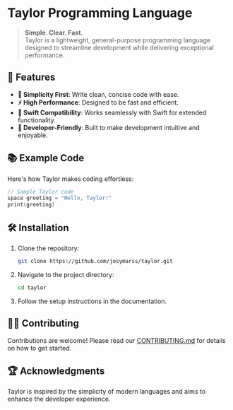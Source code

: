 # Taylor Programming Language

> **Simple. Clear. Fast.**  
> Taylor is a lightweight, general-purpose programming language designed to streamline development while delivering exceptional performance.

## 🚀 Features

- **🌟 Simplicity First**: Write clean, concise code with ease.  
- **⚡ High Performance**: Designed to be fast and efficient.  
- **🤝 Swift Compatibility**: Works seamlessly with Swift for extended functionality.  
- **🔧 Developer-Friendly**: Built to make development intuitive and enjoyable.

## 📚 Example Code

Here's how Taylor makes coding effortless:  
```swift
// Sample Taylor code
space greeting = "Hello, Taylor!"
print(greeting)
```

## 🛠️ Installation

1. Clone the repository:  
   ```bash
   git clone https://github.com/josymarss/taylor.git
   ```
2. Navigate to the project directory:  
   ```bash
   cd taylor
   ```
3. Follow the setup instructions in the documentation.

## 🧑‍💻 Contributing

Contributions are welcome! Please read our [CONTRIBUTING.md](CONTRIBUTING.md) for details on how to get started.

## 🏆 Acknowledgments

Taylor is inspired by the simplicity of modern languages and aims to enhance the developer experience.  

